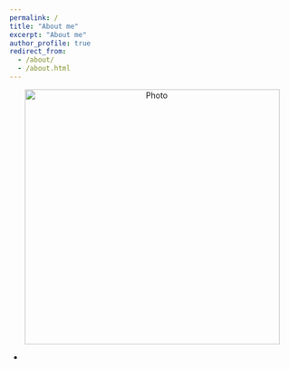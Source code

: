 ```yaml
---
permalink: /
title: "About me"
excerpt: "About me"
author_profile: true
redirect_from: 
  - /about/
  - /about.html
---
```


<p align="center">
  <img src="https:///home/yuge/projects/yugeten.github.io/images/profile2.png?raw=true" alt="Photo" style="width: 450px;"/> 
</p>

* 
